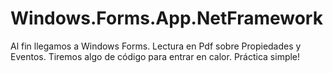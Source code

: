 # Windows.Forms.App.NetFramework
Al fin llegamos a Windows Forms. Lectura en Pdf sobre Propiedades y Eventos. Tiremos algo de código para entrar en calor. Práctica simple! 
